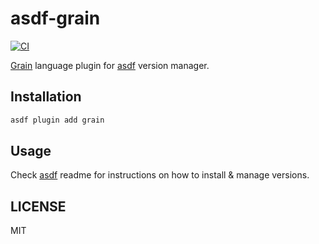 # asdf-grain
[![CI](https://github.com/cometkim/asdf-grain/actions/workflows/ci.yml/badge.svg)](https://github.com/cometkim/asdf-grain/actions/workflows/ci.yml)

[Grain](https://grain-lang.org/) language plugin for [asdf](https://asdf-vm.com/) version manager.

## Installation

```bash
asdf plugin add grain
```

## Usage

Check [asdf](https://github.com/asdf-vm/asdf) readme for instructions on how to install & manage versions.

## LICENSE

MIT
